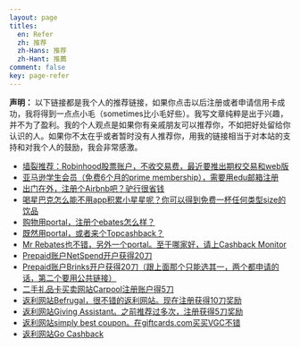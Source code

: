 ```yaml
---
layout: page
titles:
  en: Refer
  zh: 推荐
  zh-Hans: 推荐
  zh-Hant: 推薦
comment: false
key: page-refer
---
```


**声明：**
以下链接都是我个人的推荐链接，如果你点击以后注册或者申请信用卡成功，我将得到一点点小毛（sometimes比小毛好些）。我写文章纯粹是出于兴趣，并不为了盈利。我的个人观点是如果你有亲戚朋友可以推荐你，不如把好处留给你认识的人。如果你不太在乎或者暂时没有人推荐你，用我的链接相当于对本站的支持和对我个人的鼓励，我会非常感激。

- [墙裂推荐：Robinhood股票账户，不收交易费，最近要推出期权交易和web版][robinhood]
- [亚马逊学生会员（免费6个月的prime membership），需要用edu邮箱注册][amazon]
- [出门在外，注册个Airbnb吧？驴行很省钱][airbnb]
- [喝星巴克怎么能不用app积累小星星呢？你可以得到免费一杯任何类型size的饮品][starbucks]
- [购物用portal，注册个ebates怎么样？][ebates]
- [既然用portal，或者来个Topcashback？][topcashback]
- [Mr Rebates也不错，另外一个portal。至于哪家好，请上Cashback Monitor][mrrebates]
- [Prepaid账户NetSpend开户获得20刀][netspend]
- [Prepaid账户Brinks开户获得20刀（跟上面那个只能选其一，两个都申请的话，第二个要用公共链接）][brinks]
- [二手礼品卡买卖网站Carpool注册账户得5刀][cardpool]
- [返利网站Befrugal，很不错的返利网站。现在注册获得10刀奖励][befrugal]
- [返利网站Giving Assistant。之前推荐过多次，注册获得5刀奖励][givingass]
- [返利网站simply best coupon。在giftcards.com买买VGC不错][simplybest]
- [返利网站Go Cashback][gocashback]

[robinhood]: http://share.robinhood.com/xiangyg1
[amazon]: http://www.amazon.com/gp/student/signup/info?ie=UTF8&refcust=FD24CDKIV4V2XKL4MOCY6R5HBM&ref_type=generic
[airbnb]: http://www.airbnb.com/c/xgu228?s=8
[starbucks]: http://refer.starbucks.com/v2/share/6149172321054435805/77696c6c6775407961686f6f2e636f6d
[ebates]: http://www.ebates.com/rf.do?referrerid=pn3%2FBSjsI1XhPFkeH8jeKQ%3D%3D&eeid=28187
[topcashback]: http://www.topcashback.com/ref/shamrock
[mrrebates]: http://www.mrrebates.com?refid=1058810/
[netspend]: https://mynetspendcard.com/prepaid-debit-card/applyNow.m?uref=5379135708
[brinks]: https://www.brinksprepaidmastercard.com/prepaid-debit-card/applyNow.m?ctxName=b_raf&uref=2848114083
[cardpool]: http://refer.cardpool.com/v2/share/6183860960342641247
[befrugal]: http://www.befrugal.com/referral/?ref=TXOQJGI
[givingass]: https://givingassistant.org/?rid=x61u06j0ez
[simplybest]: https://www.simplybestcoupons.com/?refid=49191
[gocashback]: http://www.gocashback.com/r/1385882

